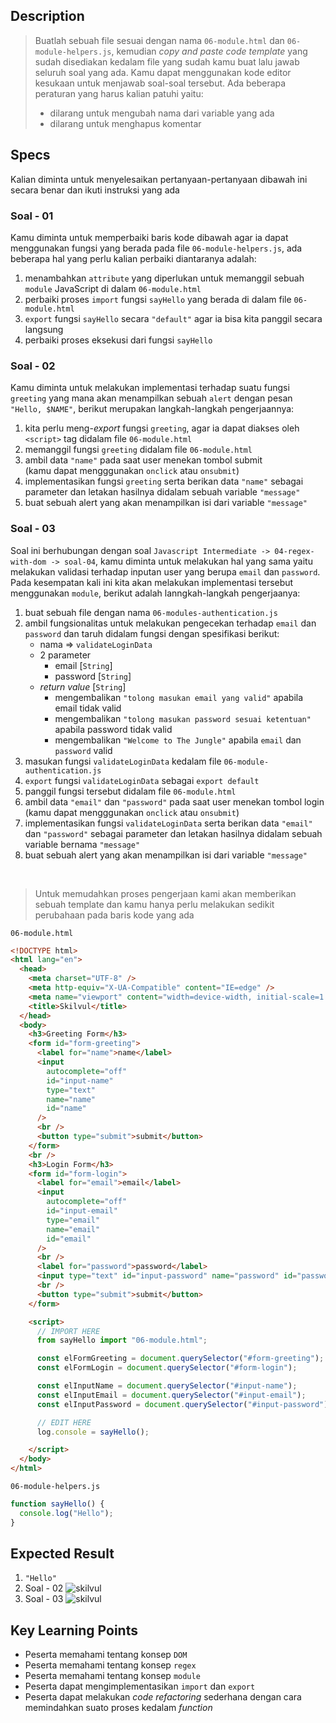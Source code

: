 ## Description
> Buatlah sebuah file sesuai dengan nama `06-module.html` dan `06-module-helpers.js`, kemudian *copy and paste code template* yang sudah disediakan kedalam file yang sudah kamu buat lalu jawab seluruh soal yang ada. Kamu dapat menggunakan kode editor kesukaan untuk menjawab soal-soal tersebut. Ada beberapa peraturan yang harus kalian patuhi yaitu:
> - dilarang untuk mengubah nama dari variable yang ada
> - dilarang untuk menghapus komentar

## Specs
Kalian diminta untuk menyelesaikan pertanyaan-pertanyaan dibawah ini secara benar dan ikuti instruksi yang ada

### Soal - 01
Kamu diminta untuk memperbaiki baris kode dibawah agar ia dapat menggunakan fungsi yang berada pada file `06-module-helpers.js`, ada beberapa hal yang perlu kalian perbaiki diantaranya adalah:
1. menambahkan `attribute` yang diperlukan untuk memanggil sebuah `module` JavaScript di dalam `06-module.html`
2. perbaiki proses `import` fungsi `sayHello` yang berada di dalam file `06-module.html`
3. `export` fungsi `sayHello` secara `"default"` agar ia bisa kita panggil secara langsung
4. perbaiki proses eksekusi dari fungsi `sayHello` 


### Soal - 02
Kamu diminta untuk melakukan implementasi terhadap suatu fungsi `greeting` yang mana akan menampilkan sebuah `alert` dengan pesan `"Hello, $NAME"`, berikut merupakan langkah-langkah pengerjaannya:
1. kita perlu meng-*export* fungsi `greeting`, agar ia dapat diakses oleh `<script>` tag didalam file `06-module.html`
2. memanggil fungsi `greeting` didalam file `06-module.html`
3. ambil data `"name"` pada saat user menekan tombol submit<br>(kamu dapat mengggunakan `onclick` atau `onsubmit`)
5. implementasikan fungsi `greeting` serta berikan data `"name"` sebagai parameter dan letakan hasilnya didalam sebuah variable `"message"`
6. buat sebuah alert yang akan menampilkan isi dari variable `"message"`


### Soal - 03
Soal ini berhubungan dengan soal `Javascript Intermediate -> 04-regex-with-dom -> soal-04`, kamu diminta untuk melakukan hal yang sama yaitu melakukan validasi terhadap inputan user yang berupa `email` dan `password`. Pada kesempatan kali ini kita akan melakukan implementasi tersebut menggunakan `module`, berikut adalah lanngkah-langkah pengerjaanya:

1. buat sebuah file dengan nama `06-modules-authentication.js`
2. ambil fungsionalitas untuk melakukan pengecekan terhadap `email` dan `password` dan taruh didalam fungsi dengan spesifikasi berikut:
   - nama => `validateLoginData`
   - 2 parameter
     - email [`String`]
     - password [`String`]
   - *return value* [`String`]
     - mengembalikan `"tolong masukan email yang valid"` apabila email tidak valid
     - mengembalikan `"tolong masukan password sesuai ketentuan"` apabila password tidak valid
     - mengembalikan `"Welcome to The Jungle"` apabila `email` dan `password` valid
3. masukan fungsi `validateLoginData` kedalam file `06-module-authentication.js`
4. `export` fungsi `validateLoginData` sebagai `export default`
5. panggil fungsi tersebut didalam file `06-module.html`
6. ambil data `"email"` dan `"password"` pada saat user menekan tombol login<br>(kamu dapat mengggunakan `onclick` atau `onsubmit`)
7. implementasikan fungsi `validateLoginData` serta berikan data `"email"` dan `"password"` sebagai parameter dan letakan hasilnya didalam sebuah variable bernama `"message"`
8. buat sebuah alert yang akan menampilkan isi dari variable `"message"`

<br>

> Untuk memudahkan proses pengerjaan kami akan memberikan sebuah template dan kamu hanya perlu melakukan sedikit perubahaan pada baris kode yang ada

`06-module.html`
```HTML
<!DOCTYPE html>
<html lang="en">
  <head>
    <meta charset="UTF-8" />
    <meta http-equiv="X-UA-Compatible" content="IE=edge" />
    <meta name="viewport" content="width=device-width, initial-scale=1.0" />
    <title>Skilvul</title>
  </head>
  <body>
    <h3>Greeting Form</h3>
    <form id="form-greeting">
      <label for="name">name</label>
      <input
        autocomplete="off"
        id="input-name"
        type="text"
        name="name"
        id="name"
      />
      <br />
      <button type="submit">submit</button>
    </form>
    <br />
    <h3>Login Form</h3>
    <form id="form-login">
      <label for="email">email</label>
      <input
        autocomplete="off"
        id="input-email"
        type="email"
        name="email"
        id="email"
      />
      <br />
      <label for="password">password</label>
      <input type="text" id="input-password" name="password" id="password" />
      <br />
      <button type="submit">submit</button>
    </form>

    <script>
      // IMPORT HERE
      from sayHello import "06-module.html";

      const elFormGreeting = document.querySelector("#form-greeting");
      const elFormLogin = document.querySelector("#form-login");

      const elInputName = document.querySelector("#input-name");
      const elInputEmail = document.querySelector("#input-email");
      const elInputPassword = document.querySelector("#input-password");

      // EDIT HERE
      log.console = sayHello();

    </script>
  </body>
</html>
```

`06-module-helpers.js`
```Javascript
function sayHello() {
  console.log("Hello");
}
```



## Expected Result
1. `"Hello"`
2. Soal - 02
    ![skilvul](https://skilvul-prod-01.s3.ap-southeast-1.amazonaws.com/lesson/full-stack-assignment/module-01.gif)
3. Soal - 03
    ![skilvul](https://skilvul-prod-01.s3.ap-southeast-1.amazonaws.com/lesson/full-stack-assignment/module-02.gif)

## Key Learning Points
- Peserta memahami tentang konsep `DOM`
- Peserta memahami tentang konsep `regex`
- Peserta memahami tentang konsep `module`
- Peserta dapat mengimplementasikan `import` dan `export`
- Peserta dapat melakukan *code refactoring* sederhana dengan cara memindahkan suato proses kedalam *function*